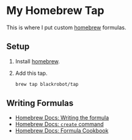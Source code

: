 # My Homebrew Tap

This is where I put custom [homebrew](https://brew.sh) formulas.

## Setup

1. Install [homebrew](https://brew.sh).
2. Add this tap.

   ```sh
   brew tap blackrobot/tap
   ```

## Writing Formulas

- [Homebrew Docs: Writing the formula](https://docs.brew.sh/Adding-Software-to-Homebrew#writing-the-formula)
- [Homebrew Docs: `create` command](https://docs.brew.sh/Manpage#create-options-url)
- [Homebrew Docs: Formula Cookbook](https://docs.brew.sh/Formula-Cookbook)
